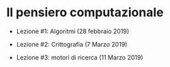 # Il pensiero computazionale

- Lezione #1: Algoritmi (28 febbraio 2019)

- Lezione #2: Crittografia (7 Marzo 2019)

- Lezione #3: motori di  ricerca  (11 Marzo 2019)
